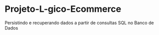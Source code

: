 # Projeto-L-gico-Ecommerce
Persistindo e recuperando dados a partir de consultas SQL no Banco de Dados
